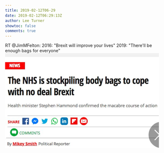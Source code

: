 ```yaml
---
title: 2019-02-12T06-29
date: 2019-02-12T06:29:13Z
author: Lee Turner
showtoc: false
comments: true
---
```


RT @JimMFelton: 2016: "Brexit will improve your lives"
2019: "There'll be enough bags for everyone" ![](/img/x//1095208181687562240-DzKKk7fWoAItFBS.jpg)

